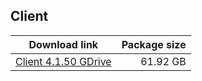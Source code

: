 ## Client

| Download link | Package size |
| ------------- | ------------:|
| [Client 4.1.50 GDrive](https://drive.google.com/file/d/1ul78Ch65NwBgcZUvG63JTiB-4IKwjKVp/view) | 61.92 GB |
